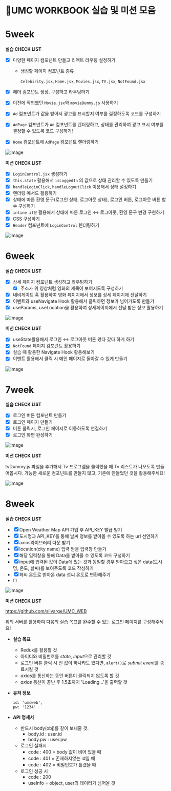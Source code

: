 # 🍥UMC WORKBOOK 실습 및 미션 모음

# 5week
**실습 CHECK LIST**

- [x]  다양한 페이지 컴포넌트 만들고 리액트 라우팅 설정하기
    - 생성할 페이지 컴포넌트 종류
        
        `Celebirity.jsx`, `Home.jsx`, `Movies.jsx`, `TV.jsx`, `NotFound.jsx`
        
- [x]  헤더 컴포넌트 생성, 구성하고 라우팅하기
- [x]  이전에 작업했던 `Movie.jsx`와 `movieDummy.js` 사용하기
- [x]  `Ad` 컴포넌트가 값을 받아서 광고를 표시할지 여부를 결정하도록 코드를 구성하기
- [x]  `AdPage` 컴포넌트가 `Ad` 컴포넌트를 렌더링하고, 상태를 관리하여 광고 표시 여부를 결정할 수 있도록 코드 구성하기!
- [x]  `Home` 컴포넌트에 `AdPage` 컴포넌트 렌더링하기


![image](https://github.com/ji1won/UMC_workbook/assets/141638383/943f5a7f-1ff2-479c-b7b8-d5eb21e4b5c8)

**미션 CHECK LIST**

- [x]  `LoginControl.jsx` 생성하기
- [x]  `this.state` 활용해서 `isLoggedIn` 의 값으로 상태 관리할 수 있도록 만들기
- [x]  `handleLoginClick`, `handleLogoutClick` 이용해서 상태 설정하기
- [x]  렌더링 메서드 활용하기
- [x]  상태에 따른 환영 문구(로그인 상태, 로그아웃 상태), 로그인 버튼, 로그아웃 버튼 함수 구성하기
- [x]  `inline if문` 활용해서 상태에 따른 로그인 ↔ 로그아웃, 환영 문구 변경 구현하기
- [x]  CSS 구성하기
- [x]  `Header` 컴포넌트에 `LoginControl` 렌더링하기

![image](https://github.com/ji1won/UMC_workbook/assets/141638383/0b8fbf21-512b-4e37-9996-1dc62f8e17fb)

# 6week
**실습 CHECK LIST**

- [x]  상세 페이지 컴포넌트 생성하고 라우팅하기
    - [x]  주소가 위 영상처럼 영화의 제목이 보여지도록 구성하기
- [x]  네비게이트 훅 활용하여 영화 페이지에서  정보를 상세 페이지에 전달하기
- [x]  이벤트와 useNavigate Hook 활용해서 클릭하면 정보가 넘어가도록 만들기
- [x]  useParams, useLocation을 활용하여 상세페이지에서 전달 받은 정보 활용하기
      
![image](https://github.com/ji1won/UMC_workbook/assets/141638383/391ac077-abb7-4a0e-a53d-498ca2f8ebeb)


**미션 CHECK LIST**

- [x]  useState활용해서 로그인 ↔ 로그아웃 버튼 왔다 갔다 하게 하기
- [x]  `NotFound` 페이지 컴포넌트 활용하기
- [x]  실습 때 활용한 Navigate Hook 활용해보기
- [x]  이벤트 활용해서 클릭 시 메인 페이지로 돌아갈 수 있게 만들기
      
![image](https://github.com/ji1won/UMC_workbook/assets/141638383/23166efb-ebf3-4623-83c6-e88467f3fae5)

# 7week
**실습 CHECK LIST**

- [x]  로그인 버튼 컴포넌트 만들기
- [x]  로그인 페이지 만들기
- [x]  버튼 클릭시, 로그인 페이지로 이동하도록 연결하기
- [x]  로그인 화면 완성하기

![image](https://github.com/ji1won/UMC_workbook/assets/141638383/64752c67-2b31-4653-888c-c444f25746ca)

**미션 CHECK LIST**

tvDummy.js 파일을 추가해서 Tv 프로그램을 클릭했을 때 Tv 리스트가 나오도록 만들어봅시다.
가능한 새로운 컴포넌트를 만들지 않고, 기존에 만들었던 것을 활용해주세요!

![image](https://github.com/ji1won/UMC_workbook/assets/141638383/bc012456-4811-4016-9f66-9518bb32df67)

# 8week
**실습 CHECK LIST**

- [x]  Open Weather Map API 가입 후 API_KEY 발급 받기
- [x]  도시명과 API_KEY를 통해 날씨 정보를 받아올 수 있도록 하는 url 선언하기
- [x]  axios라이브러리 다운 받기
- [x]  location(city name) 입력 받을 입력창 만들기
- [x]  해당 입력창을 통해 Data를 받아올 수 있도록 코드 구성하기
- [x]  input에 입력된 값이 Data에 있는 것과 동일할 경우 받아오고 싶은 data(도시명, 온도, 날씨)를 보여주도록 코드 작성하기
- [x]  화씨 온도로 받아온 data 섭씨 온도로 변환해주기
- [ ]  
![image](https://github.com/ji1won/UMC_workbook/assets/141638383/a6964940-e8fc-442c-9de4-3e4a0b1e0f33)

**미션 CHECK LIST**

https://github.com/silvarge/UMC_WEB

위의 서버를 활용하여 다음의 실습 목표를 완수할 수 있는 로그인 페이지를 구성해주세요!

- **실습 목표**
    - Redux를 활용할 것
    - 아이디와 비밀번호를 *state*, *input*으로 관리할 것
    - 로그인 버튼 클릭 시 빈 값이 하나라도 있다면, `alert()`로 *submit event*를 종료시킬 것
    - *axios*를 통신하는 동안 버튼이 클릭되지 않도록 할 것
    - *axios* 통신이 끝난 후 1.5초까지 'Loading...'을 출력할 것
- **유저 정보**
    
    ```
    id: 'umcweb',
    pw: '1234'
    ```
    
- **API 명세서**
    - 반드시 body(obj)를 같이 보내줄 것.
        - body.id : user.id
        - body.pw : user.pw
    - 로그인 실패시
        - code : 400 = body 값이 비어 있을 때
        - code : 401 = 존재하지않는 id일 때
        - code : 402 = 비밀번호가 틀렸을 때
    - 로그인 성공 시
        - code : 200
        - useInfo = object, user의 데이터가 넘어올 것

